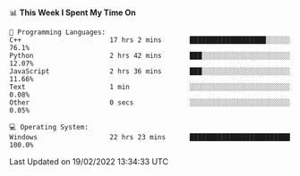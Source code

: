 
<!--START_SECTION:waka-->
📊 **This Week I Spent My Time On** 

```text
💬 Programming Languages: 
C++                      17 hrs 2 mins       ███████████████████░░░░░░   76.1% 
Python                   2 hrs 42 mins       ███░░░░░░░░░░░░░░░░░░░░░░   12.07% 
JavaScript               2 hrs 36 mins       ███░░░░░░░░░░░░░░░░░░░░░░   11.66% 
Text                     1 min               ░░░░░░░░░░░░░░░░░░░░░░░░░   0.08% 
Other                    0 secs              ░░░░░░░░░░░░░░░░░░░░░░░░░   0.05%

💻 Operating System: 
Windows                  22 hrs 23 mins      █████████████████████████   100.0%

```


 Last Updated on 19/02/2022 13:34:33 UTC
<!--END_SECTION:waka-->
